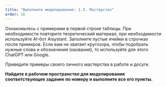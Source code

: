 ```yaml
---
title: "Выполните моделирование: 1.3. Мастерство"
order: 16
---
```




Ознакомьтесь с примерами в первой строке таблицы. При необходимости повторите теоретический материал, при необходимости используйте AI-бот Aisystant. Заполните пустые ячейки в строчках после примеров. Если вам не хватает кругозора, чтобы подобрать нужные слова и обозначения (названия), то используйте для этого ChatGPT или Google.

Приведите примеры своего личного мастерства в работе и досуге.

**Найдите в рабочем пространстве для моделирования соответствующее задание по номеру и выполните все его пункты.**

